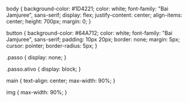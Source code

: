 body {
    background-color: #1D4221;
    color: white;
    font-family: "Bai Jamjuree", sans-serif;
    display: flex;
    justify-content: center;
    align-items: center;
    height: 700px;
    margin: 0;
}

button {
    background-color: #64A712;
    color: white;
    font-family: "Bai Jamjuree", sans-serif;
    padding: 10px 20px;
    border: none;
    margin: 5px;
    cursor: pointer;
    border-radius: 5px;
}

.passo {
    display: none;
}

.passo.ativo {
    display: block;
}

main {
    text-align: center;
    max-width: 90%;
}

img {
    max-width: 90%;
}
